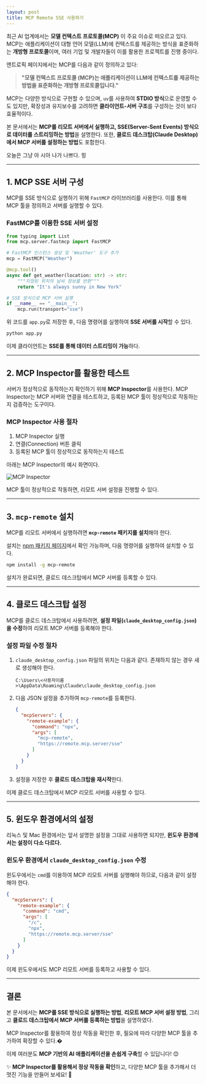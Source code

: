 ```yaml
---
layout: post
title: MCP Remote SSE 사용하기
---
```

최근 AI 업계에서는 **모델 컨텍스트 프로토콜(MCP)** 이 주요 이슈로 떠오르고 있다. MCP는 애플리케이션이 대형 언어 모델(LLM)에 컨텍스트를 제공하는 방식을 표준화하는 **개방형 프로토콜**이며, 여러 기업 및 개발자들이 이를 활용한 프로젝트를 진행 중이다.

앤트로픽 페이지에서는 MCP를 다음과 같이 정의하고 있다:

> **"모델 컨텍스트 프로토콜 (MCP)는 애플리케이션이 LLM에 컨텍스트를 제공하는 방법을 표준화하는 개방형 프로토콜입니다."**

MCP는 다양한 방식으로 구현할 수 있으며, `uv`를 사용하여 **STDIO 방식**으로 운영할 수도 있지만, 확장성과 유지보수를 고려하면 **클라이언트-서버 구조**를 구성하는 것이 보다 효율적이다.

본 문서에서는 **MCP를 리모트 서버에서 실행하고, SSE(Server-Sent Events) 방식으로 데이터를 스트리밍하는 방법**을 설명한다. 또한, **클로드 데스크탑(Claude Desktop)에서 MCP 서버를 설정하는 방법**도 포함한다.

오늘은 그냥 아 시아 나가 나쁘다. 힝

---

## 1. MCP SSE 서버 구성

MCP를 SSE 방식으로 실행하기 위해 `FastMCP` 라이브러리를 사용한다. 이를 통해 MCP 툴을 정의하고 서버를 실행할 수 있다.

### FastMCP를 이용한 SSE 서버 설정
```python
from typing import List
from mcp.server.fastmcp import FastMCP

# FastMCP 인스턴스 생성 및 'Weather' 도구 추가
mcp = FastMCP("Weather")

@mcp.tool()
async def get_weather(location: str) -> str:
    """지정된 위치의 날씨 정보를 반환"""
    return "It's always sunny in New York"

# SSE 방식으로 MCP 서버 실행
if __name__ == "__main__":
    mcp.run(transport="sse")
```

위 코드를 `app.py`로 저장한 후, 다음 명령어를 실행하여 **SSE 서버를 시작**할 수 있다.

```sh
python app.py
```

이제 클라이언트는 **SSE를 통해 데이터 스트리밍이 가능**하다.

---

## 2. MCP Inspector를 활용한 테스트

서버가 정상적으로 동작하는지 확인하기 위해 **MCP Inspector**를 사용한다. MCP Inspector는 MCP 서버와 연결을 테스트하고, 등록된 MCP 툴이 정상적으로 작동하는지 검증하는 도구이다.

### MCP Inspector 사용 절차

1. MCP Inspector 실행
2. 연결(Connection) 버튼 클릭
3. 등록된 MCP 툴이 정상적으로 동작하는지 테스트

아래는 MCP Inspector의 예시 화면이다.

![MCP Inspector](https://github.com/user-attachments/assets/5bebba6d-bf90-4d38-b7a1-e868d5d5c00c)

MCP 툴이 정상적으로 작동하면, 리모트 서버 설정을 진행할 수 있다.

---

## 3. `mcp-remote` 설치

MCP를 리모트 서버에서 실행하려면 **`mcp-remote` 패키지를 설치**해야 한다.

설치는 [npm 패키지 페이지](https://www.npmjs.com/package/mcp-remote)에서 확인 가능하며, 다음 명령어를 실행하여 설치할 수 있다.

```sh
npm install -g mcp-remote
```

설치가 완료되면, 클로드 데스크탑에서 MCP 서버를 등록할 수 있다.

---

## 4. 클로드 데스크탑 설정

MCP를 클로드 데스크탑에서 사용하려면, **설정 파일(`claude_desktop_config.json`)을 수정**하여 리모트 MCP 서버를 등록해야 한다.

### 설정 파일 수정 절차

1. `claude_desktop_config.json` 파일의 위치는 다음과 같다. 존재하지 않는 경우 새로 생성해야 한다.

   ```
   C:\Users\<사용자이름>\AppData\Roaming\Claude\claude_desktop_config.json
   ```

2. 다음 JSON 설정을 추가하여 `mcp-remote`를 등록한다.

   ```json
   {
     "mcpServers": {
       "remote-example": {
         "command": "npx",
         "args": [
           "mcp-remote",
           "https://remote.mcp.server/sse"
         ]
       }
     }
   }
   ```

3. 설정을 저장한 후 **클로드 데스크탑을 재시작**한다.

이제 클로드 데스크탑에서 MCP 리모트 서버를 사용할 수 있다.

---

## 5. 윈도우 환경에서의 설정

리눅스 및 Mac 환경에서는 앞서 설명한 설정을 그대로 사용하면 되지만, **윈도우 환경에서는 설정이 다소 다르다.**

### 윈도우 환경에서 `claude_desktop_config.json` 수정

윈도우에서는 `cmd`를 이용하여 MCP 리모트 서버를 실행해야 하므로, 다음과 같이 설정해야 한다.

```json
{
  "mcpServers": {
    "remote-example": {
      "command": "cmd",
      "args": [
        "/c",
        "npx",
        "https://remote.mcp.server/sse"
      ]
    }
  }
}
```

이제 윈도우에서도 MCP 리모트 서버를 등록하고 사용할 수 있다.

---

## 결론

본 문서에서는 **MCP를 SSE 방식으로 실행하는 방법**, **리모트 MCP 서버 설정 방법**, 그리고 **클로드 데스크탑에서 MCP 서버를 등록하는 방법**을 설명하였다.

MCP Inspector를 활용하여 정상 작동을 확인한 후, 필요에 따라 다양한 MCP 툴을 추가하여 확장할 수 있다.�️

이제 여러분도 **MCP 기반의 AI 애플리케이션을 손쉽게 구축**할 수 있답니다! 😊

✨ **MCP Inspector를 활용해서 정상 작동을 확인**하고, 다양한 MCP 툴을 추가해서 더 멋진 기능을 만들어 보세요! 🚀
